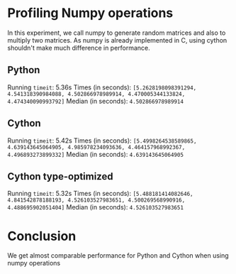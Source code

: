 # Profiling Numpy operations
In this experiment, we call numpy to generate random matrices and also to multiply two matrices. As numpy is already implemented in C, using cython shouldn't make much difference in performance.

## Python
Running `timeit`: 5.36s
Times (in seconds): `[5.2628198098391294, 4.541318390984088, 4.502866978989914, 4.470005344133824, 4.474340090993792]`
Median (in seconds): `4.502866978989914`

## Cython
Running `timeit`: 5.42s
Times (in seconds): `[5.4998264538589865, 4.639143645064905, 4.985978234093636, 4.464157968992367, 4.496893273899332]`
Median (in seconds): `4.639143645064905`

## Cython type-optimized
Running `timeit`: 5.32s
Times (in seconds): `[5.488181414082646, 4.841542878188193, 4.526103527983651, 4.500269568990916, 4.488695902051404]`
Median (in seconds): `4.526103527983651`

# Conclusion
We get almost comparable performance for Python and Cython when using numpy operations
